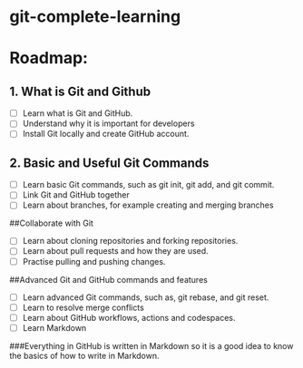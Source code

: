 # git-complete-learning

# Roadmap:

## 1. What is Git and Github
   - [ ] Learn what is Git and GitHub.
   - [ ] Understand why it is important for developers
   - [ ] Install Git locally and create GitHub account.
  
## 2. Basic and Useful Git Commands
   - [ ] Learn basic Git commands, such as git init, git add, and git commit.
   - [ ] Link Git and GitHub together
   - [ ] Learn about branches, for example creating and merging branches

##Collaborate with Git
   - [ ] Learn about cloning repositories and forking repositories.
   - [ ] Learn about pull requests and how they are used.
   - [ ] Practise pulling and pushing changes.

##Advanced Git and GitHub commands and features
   - [ ] Learn advanced Git commands, such as, git rebase, and git reset.
   - [ ] Learn to resolve merge conflicts
   - [ ] Learn about GitHub workflows, actions and codespaces.
   - [ ] Learn Markdown

   ###Everything in GitHub is written in Markdown so it is a good idea to know the basics of how to write in Markdown.
